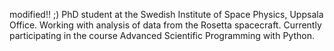 modified!! ;)
PhD student at the Swedish Institute of Space Physics, Uppsala Office.
Working with analysis of data from the Rosetta spacecraft.
Currently participating in the course Advanced Scientific Programming with Python.
